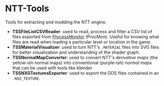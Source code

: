 # NTT-Tools

Tools for extracting and modding the NTT engine.

- **TSSFileListCSVReader**: used to read, process and filter a CSV list of files exported from [ProcessMonitor](https://learn.microsoft.com/en-us/sysinternals/downloads/procmon) (ProcMon). Useful for knowing what files are read when loading a particular level or location in the game.
- **TSSMaterialVisualizer**: used to turn NTT's `.MATERIAL` files into SVG files for better visualization and understanding of the shader graph.
- **TSSNormalMapConverter**: used to convert NTT's _derivative maps_ (the yellow-ish normal maps) into conventional (purple-ish) _normal maps_ that can be used with tools like blender.
- **TSSNXGTexturesExporter**: used to export the DDS files contained in an `.NXG_TEXTURE`.

